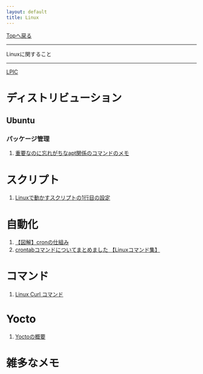 ```yaml
---
layout: default
title: Linux
---
```

<!-- ---------------------------------------------------------------------------------------------------- -->
<!-- ヘッダ部 -->
<div class="column-one">
<!-- ---------------------------------------------------------------------------------------------------- -->

  [Topへ戻る](../index.md)

  ------------------------------------------------------------------------------------------------------
  Linuxに関すること

  ------------------------------------------------------------------------------------------------------
  [LPIC](LPIC.md)
</div>

<!-- ---------------------------------------------------------------------------------------------------- -->
<!-- セクション -->
<div class="column-one">
<!-- ---------------------------------------------------------------------------------------------------- -->

# ディストリビューション

  ## Ubuntu
  <!-- left--------------------------------- -->
  <div class="column-left">

  ### パッケージ管理
  1. <a href="https://qiita.com/karaage0703/items/f01db1cf49b151022b7c" target="_blank">重要なのに忘れがちなapt関係のコマンドのメモ</a>
  </div>

  <!-- right--------------------------------- -->
  <div class="column-right">

  </div>

</div>


<!-- ---------------------------------------------------------------------------------------------------- -->
<!-- セクション -->
<div class="column-one">
<!-- ---------------------------------------------------------------------------------------------------- -->

# スクリプト
  <!-- left--------------------------------- -->
  <div class="column-left">

  1. <a href="https://qiita.com/yumenomatayume/items/bd36f3c51cce33191f51" target="_blank">Linuxで動かすスクリプトの1行目の設定</a>
  </div>

  <!-- right--------------------------------- -->
  <div class="column-right">

  </div>
</div>

<!-- ---------------------------------------------------------------------------------------------------- -->
<!-- セクション -->
<div class="column-one">
<!-- ---------------------------------------------------------------------------------------------------- -->

# 自動化
  <!-- left--------------------------------- -->
  <div class="column-left">

  1. <a href="https://qiita.com/yuzo_____/items/1b8af6e04ffa2baa1cab" target="_blank">【図解】cronの仕組み</a>
  1. <a href="https://eng-entrance.com/linux-command-crontab" target="_blank">crontabコマンドについてまとめました 【Linuxコマンド集】</a>


  
  </div>
  <!-- right--------------------------------- -->
  <div class="column-right">

  </div>

</div>

<!-- ---------------------------------------------------------------------------------------------------- -->
<!-- セクション -->
<div class="column-one">
<!-- ---------------------------------------------------------------------------------------------------- -->

# コマンド
  <!-- left--------------------------------- -->
  <div class="column-left">

  1. <a href="https://ja.linux-console.net/?p=16019" target="_blank">Linux Curl コマンド</a>
  </div>
  <!-- right--------------------------------- -->
  <div class="column-right">

  </div>

</div>

<!-- ---------------------------------------------------------------------------------------------------- -->
<!-- セクション -->
<div class="column-one">
<!-- ---------------------------------------------------------------------------------------------------- -->

# Yocto
  <!-- left--------------------------------- -->
  <div class="column-left">

  1. <a href="https://qiita.com/AngryMane/items/61d2fa47246a9f9217f5" target="_blank">Yoctoの概要</a>
  </div>
  <!-- right--------------------------------- -->
  <div class="column-right">

  </div>

</div>

<!-- ---------------------------------------------------------------------------------------------------- -->
<!-- セクション -->
<div class="column-one">
<!-- ---------------------------------------------------------------------------------------------------- -->

  # 雑多なメモ
  <!-- left--------------------------------- -->
  <div class="column-left">

  </div>
  <!-- right--------------------------------- -->
  <div class="column-right">
  </div>
</div>

